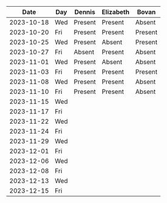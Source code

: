 | Date       | Day     | Dennis     |Elizabeth|Bovan       |
|------------|---------|------------|---------|------------|
| 2023-10-18 | Wed     |Present|Present|Absent|
| 2023-10-20 | Fri     |Present|Present|Present|
| 2023-10-25 | Wed     |Present|Absent|Present
| 2023-10-27 | Fri     |Absent|Present|Absent
| 2023-11-01 | Wed     |Present|Absent|Absent
| 2023-11-03 | Fri     |Present|Present|Present
| 2023-11-08 | Wed     |Present|Present|Absent
| 2023-11-10 | Fri     |Present|Present|Absent
| 2023-11-15 | Wed     |
| 2023-11-17 | Fri     |
| 2023-11-22 | Wed     |
| 2023-11-24 | Fri     |
| 2023-11-29 | Wed     |
| 2023-12-01 | Fri     |
| 2023-12-06 | Wed     |
| 2023-12-08 | Fri     |
| 2023-12-13 | Wed     |
| 2023-12-15 | Fri     |
